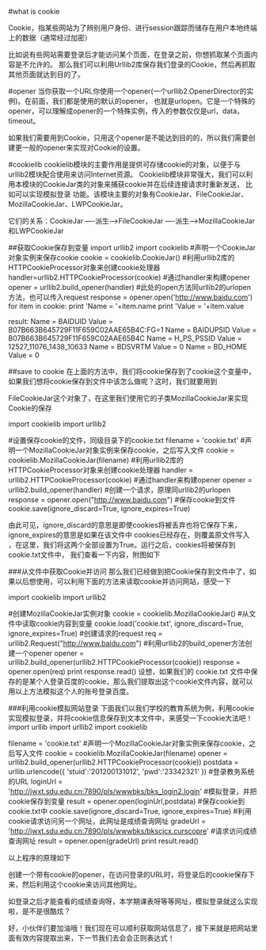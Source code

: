 #what is cookie

Cookie，指某些网站为了辨别用户身份、进行session跟踪而储存在用户本地终端上的数据（通常经过加密）

比如说有些网站需要登录后才能访问某个页面，在登录之前，你想抓取某个页面内容是不允许的。
那么我们可以利用Urllib2库保存我们登录的Cookie，然后再抓取其他页面就达到目的了。

#opener
当你获取一个URL你使用一个opener(一个urllib2.OpenerDirector的实例)。在前面，我们都是使用的默认的opener，
也就是urlopen。它是一个特殊的opener，可以理解成opener的一个特殊实例，传入的参数仅仅是url，data，timeout。

如果我们需要用到Cookie，只用这个opener是不能达到目的的，所以我们需要创建更一般的opener来实现对Cookie的设置。

#cookielib
cookielib模块的主要作用是提供可存储cookie的对象，以便于与urllib2模块配合使用来访问Internet资源。 
Cookielib模块非常强大，我们可以利用本模块的CookieJar类的对象来捕获cookie并在后续连接请求时重新发送，
比如可以实现模拟登录 功能。该模块主要的对象有CookieJar、FileCookieJar、MozillaCookieJar、LWPCookieJar。

它们的关系：CookieJar —-派生—->FileCookieJar —-派生—–>MozillaCookieJar和LWPCookieJar

##获取Cookie保存到变量
  import urllib2
  import cookielib
  #声明一个CookieJar对象实例来保存cookie
  cookie = cookielib.CookieJar()
  #利用urllib2库的HTTPCookieProcessor对象来创建cookie处理器
  handler=urllib2.HTTPCookieProcessor(cookie)
  #通过handler来构建opener
  opener = urllib2.build_opener(handler)
  #此处的open方法同urllib2的urlopen方法，也可以传入request
  response = opener.open('http://www.baidu.com')
  for item in cookie:
      print 'Name = '+item.name
      print 'Value = '+item.value
      
 result:
 Name = BAIDUID
Value = B07B663B645729F11F659C02AAE65B4C:FG=1
Name = BAIDUPSID
Value = B07B663B645729F11F659C02AAE65B4C
Name = H_PS_PSSID
Value = 12527_11076_1438_10633
Name = BDSVRTM
Value = 0
Name = BD_HOME
Value = 0

##save to cookie
在上面的方法中，我们将cookie保存到了cookie这个变量中，如果我们想将cookie保存到文件中该怎么做呢？这时，我们就要用到

FileCookieJar这个对象了，在这里我们使用它的子类MozillaCookieJar来实现Cookie的保存

  import cookielib
  import urllib2

  #设置保存cookie的文件，同级目录下的cookie.txt
  filename = 'cookie.txt'
  #声明一个MozillaCookieJar对象实例来保存cookie，之后写入文件
  cookie = cookielib.MozillaCookieJar(filename)
  #利用urllib2库的HTTPCookieProcessor对象来创建cookie处理器
  handler = urllib2.HTTPCookieProcessor(cookie)
  #通过handler来构建opener
  opener = urllib2.build_opener(handler)
  #创建一个请求，原理同urllib2的urlopen
  response = opener.open("http://www.baidu.com")
  #保存cookie到文件
  cookie.save(ignore_discard=True, ignore_expires=True)
  
由此可见，ignore_discard的意思是即使cookies将被丢弃也将它保存下来，ignore_expires的意思是如果在该文件中 cookies已经存在，则覆盖原文件写入
，在这里，我们将这两个全部设置为True。运行之后，cookies将被保存到cookie.txt文件中， 我们查看一下内容，附图如下

###从文件中获取Cookie并访问
那么我们已经做到把Cookie保存到文件中了，如果以后想使用，可以利用下面的方法来读取cookie并访问网站，感受一下

  import cookielib
  import urllib2

  #创建MozillaCookieJar实例对象
  cookie = cookielib.MozillaCookieJar()
  #从文件中读取cookie内容到变量
  cookie.load('cookie.txt', ignore_discard=True, ignore_expires=True)
  #创建请求的request
  req = urllib2.Request("http://www.baidu.com")
  #利用urllib2的build_opener方法创建一个opener
  opener = urllib2.build_opener(urllib2.HTTPCookieProcessor(cookie))
  response = opener.open(req)
  print response.read()
设想，如果我们的 cookie.txt 文件中保存的是某个人登录百度的cookie，那么我们提取出这个cookie文件内容，就可以用以上方法模拟这个人的账号登录百度。

###利用cookie模拟网站登录
下面我们以我们学校的教育系统为例，利用cookie实现模拟登录，并将cookie信息保存到文本文件中，来感受一下cookie大法吧！
  import urllib
  import urllib2
  import cookielib

  filename = 'cookie.txt'
  #声明一个MozillaCookieJar对象实例来保存cookie，之后写入文件
  cookie = cookielib.MozillaCookieJar(filename)
  opener = urllib2.build_opener(urllib2.HTTPCookieProcessor(cookie))
  postdata = urllib.urlencode({
        'stuid':'201200131012',
        'pwd':'23342321'
      })
  #登录教务系统的URL
  loginUrl = 'http://jwxt.sdu.edu.cn:7890/pls/wwwbks/bks_login2.login'
  #模拟登录，并把cookie保存到变量
  result = opener.open(loginUrl,postdata)
  #保存cookie到cookie.txt中
  cookie.save(ignore_discard=True, ignore_expires=True)
  #利用cookie请求访问另一个网址，此网址是成绩查询网址
  gradeUrl = 'http://jwxt.sdu.edu.cn:7890/pls/wwwbks/bkscjcx.curscopre'
  #请求访问成绩查询网址
  result = opener.open(gradeUrl)
  print result.read()
  
以上程序的原理如下

创建一个带有cookie的opener，在访问登录的URL时，将登录后的cookie保存下来，然后利用这个cookie来访问其他网址。

如登录之后才能查看的成绩查询呀，本学期课表呀等等网址，模拟登录就这么实现啦，是不是很酷炫？

好，小伙伴们要加油哦！我们现在可以顺利获取网站信息了，接下来就是把网站里面有效内容提取出来，下一节我们去会会正则表达式！


